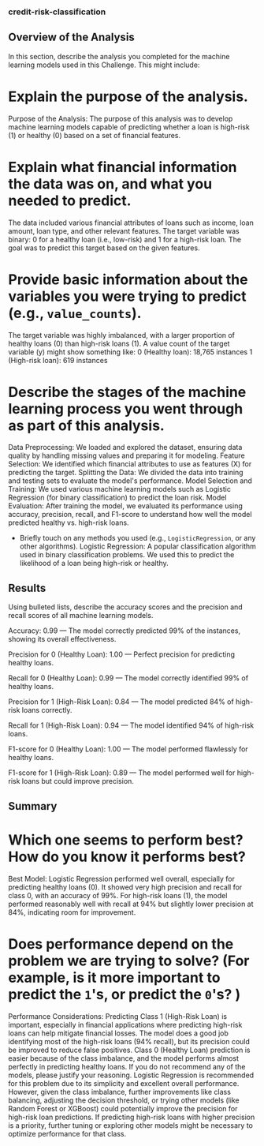 ### credit-risk-classification
## Overview of the Analysis
In this section, describe the analysis you completed for the machine learning models used in this Challenge. This might include:
# Explain the purpose of the analysis.
Purpose of the Analysis: The purpose of this analysis was to develop machine learning models capable of predicting whether a loan is high-risk (1) or healthy (0) based on a set of financial features.
# Explain what financial information the data was on, and what you needed to predict.
The data included various financial attributes of loans such as income, loan amount, loan type, and other relevant features. The target variable was binary: 0 for a healthy loan (i.e., low-risk) and 1 for a high-risk loan. The goal was to predict this target based on the given features.
# Provide basic information about the variables you were trying to predict (e.g., `value_counts`).
The target variable was highly imbalanced, with a larger proportion of healthy loans (0) than high-risk loans (1).
A value count of the target variable (y) might show something like:
0 (Healthy loan): 18,765 instances
1 (High-risk loan): 619 instances
# Describe the stages of the machine learning process you went through as part of this analysis.
Data Preprocessing: We loaded and explored the dataset, ensuring data quality by handling missing values and preparing it for modeling.
Feature Selection: We identified which financial attributes to use as features (X) for predicting the target.
Splitting the Data: We divided the data into training and testing sets to evaluate the model's performance.
Model Selection and Training: We used various machine learning models such as Logistic Regression (for binary classification) to predict the loan risk.
Model Evaluation: After training the model, we evaluated its performance using accuracy, precision, recall, and F1-score to understand how well the model predicted healthy vs. high-risk loans.
* Briefly touch on any methods you used (e.g., `LogisticRegression`, or any other algorithms).
Logistic Regression: A popular classification algorithm used in binary classification problems. We used this to predict the likelihood of a loan being high-risk or healthy.
## Results

Using bulleted lists, describe the accuracy scores and the precision and recall scores of all machine learning models.

Accuracy: 0.99 — The model correctly predicted 99% of the instances, showing its overall effectiveness.

Precision for 0 (Healthy Loan): 1.00 — Perfect precision for predicting healthy loans.

Recall for 0 (Healthy Loan): 0.99 — The model correctly identified 99% of healthy loans.

Precision for 1 (High-Risk Loan): 0.84 — The model predicted 84% of high-risk loans correctly.

Recall for 1 (High-Risk Loan): 0.94 — The model identified 94% of high-risk loans.

F1-score for 0 (Healthy Loan): 1.00 — The model performed flawlessly for healthy loans.

F1-score for 1 (High-Risk Loan): 0.89 — The model performed well for high-risk loans but could improve precision.
## Summary

# Which one seems to perform best? How do you know it performs best?
Best Model: Logistic Regression performed well overall, especially for predicting healthy loans (0). It showed very high precision and recall for class 0, with an accuracy of 99%. For high-risk loans (1), the model performed reasonably well with recall at 94% but slightly lower precision at 84%, indicating room for improvement.

# Does performance depend on the problem we are trying to solve? (For example, is it more important to predict the `1`'s, or predict the `0`'s? )
Performance Considerations:
Predicting Class 1 (High-Risk Loan) is important, especially in financial applications where predicting high-risk loans can help mitigate financial losses. The model does a good job identifying most of the high-risk loans (94% recall), but its precision could be improved to reduce false positives.
Class 0 (Healthy Loan) prediction is easier because of the class imbalance, and the model performs almost perfectly in predicting healthy loans.
If you do not recommend any of the models, please justify your reasoning.
Logistic Regression is recommended for this problem due to its simplicity and excellent overall performance. However, given the class imbalance, further improvements like class balancing, adjusting the decision threshold, or trying other models (like Random Forest or XGBoost) could potentially improve the precision for high-risk loan predictions.
If predicting high-risk loans with higher precision is a priority, further tuning or exploring other models might be necessary to optimize performance for that class.
